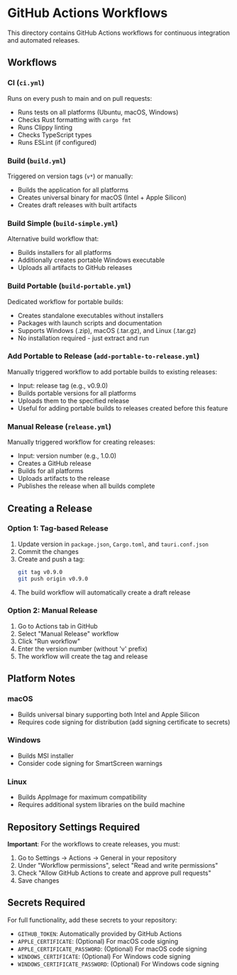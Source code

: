# GitHub Actions Workflows

This directory contains GitHub Actions workflows for continuous integration and automated releases.

## Workflows

### CI (`ci.yml`)
Runs on every push to main and on pull requests:
- Runs tests on all platforms (Ubuntu, macOS, Windows)
- Checks Rust formatting with `cargo fmt`
- Runs Clippy linting
- Checks TypeScript types
- Runs ESLint (if configured)

### Build (`build.yml`)
Triggered on version tags (`v*`) or manually:
- Builds the application for all platforms
- Creates universal binary for macOS (Intel + Apple Silicon)
- Creates draft releases with built artifacts

### Build Simple (`build-simple.yml`)
Alternative build workflow that:
- Builds installers for all platforms
- Additionally creates portable Windows executable
- Uploads all artifacts to GitHub releases

### Build Portable (`build-portable.yml`)
Dedicated workflow for portable builds:
- Creates standalone executables without installers
- Packages with launch scripts and documentation
- Supports Windows (.zip), macOS (.tar.gz), and Linux (.tar.gz)
- No installation required - just extract and run

### Add Portable to Release (`add-portable-to-release.yml`)
Manually triggered workflow to add portable builds to existing releases:
- Input: release tag (e.g., v0.9.0)
- Builds portable versions for all platforms
- Uploads them to the specified release
- Useful for adding portable builds to releases created before this feature

### Manual Release (`release.yml`)
Manually triggered workflow for creating releases:
- Input: version number (e.g., 1.0.0)
- Creates a GitHub release
- Builds for all platforms
- Uploads artifacts to the release
- Publishes the release when all builds complete

## Creating a Release

### Option 1: Tag-based Release
1. Update version in `package.json`, `Cargo.toml`, and `tauri.conf.json`
2. Commit the changes
3. Create and push a tag:
   ```bash
   git tag v0.9.0
   git push origin v0.9.0
   ```
4. The build workflow will automatically create a draft release

### Option 2: Manual Release
1. Go to Actions tab in GitHub
2. Select "Manual Release" workflow
3. Click "Run workflow"
4. Enter the version number (without 'v' prefix)
5. The workflow will create the tag and release

## Platform Notes

### macOS
- Builds universal binary supporting both Intel and Apple Silicon
- Requires code signing for distribution (add signing certificate to secrets)

### Windows
- Builds MSI installer
- Consider code signing for SmartScreen warnings

### Linux
- Builds AppImage for maximum compatibility
- Requires additional system libraries on the build machine

## Repository Settings Required

**Important**: For the workflows to create releases, you must:
1. Go to Settings → Actions → General in your repository
2. Under "Workflow permissions", select "Read and write permissions"
3. Check "Allow GitHub Actions to create and approve pull requests"
4. Save changes

## Secrets Required

For full functionality, add these secrets to your repository:
- `GITHUB_TOKEN`: Automatically provided by GitHub Actions
- `APPLE_CERTIFICATE`: (Optional) For macOS code signing
- `APPLE_CERTIFICATE_PASSWORD`: (Optional) For macOS code signing
- `WINDOWS_CERTIFICATE`: (Optional) For Windows code signing
- `WINDOWS_CERTIFICATE_PASSWORD`: (Optional) For Windows code signing
